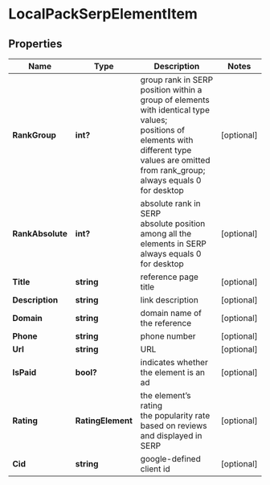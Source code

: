 # LocalPackSerpElementItem


## Properties

| Name | Type | Description | Notes |
|------------ | ------------- | ------------- | -------------|
**RankGroup** | **int?** | group rank in SERP<br>position within a group of elements with identical type values;<br>positions of elements with different type values are omitted from rank_group;<br>always equals 0 for desktop |[optional]|
**RankAbsolute** | **int?** | absolute rank in SERP<br>absolute position among all the elements in SERP<br>always equals 0 for desktop |[optional]|
**Title** | **string** | reference page title |[optional]|
**Description** | **string** | link description |[optional]|
**Domain** | **string** | domain name of the reference |[optional]|
**Phone** | **string** | phone number |[optional]|
**Url** | **string** | URL |[optional]|
**IsPaid** | **bool?** | indicates whether the element is an ad |[optional]|
**Rating** | **RatingElement** | the element’s rating<br>the popularity rate based on reviews and displayed in SERP |[optional]|
**Cid** | **string** | google-defined client id |[optional]|